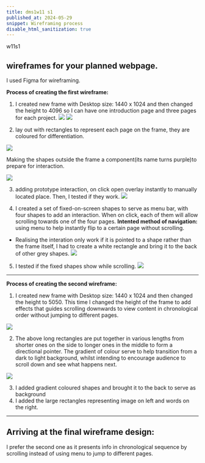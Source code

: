 ```yaml
---
title: dms1w11 s1
published_at: 2024-05-29
snippet: Wireframing process
disable_html_sanitization: true
---
```


w11s1

## wireframes for your planned webpage.

I used Figma for wireframing.

**Process of creating the first wireframe:**

1. I created new frame with Desktop size: 1440 x 1024 and then changed the height to 4096 so I can have one introduction page and three pages for each project.
   ![ ](a4/4.png)
   ![ ](a4/5.png)

2. lay out with rectangles to represent each page on the frame, they are coloured for differentiation.

![ ](a4/r.png)

Making the shapes outside the frame a component(its name turns purple)to prepare for interaction.

![ ](a4/6.png)

3. adding prototype interaction, on click open overlay instantly to manually located place. Then, I tested if they work.
   ![ ](a4/t2.png)

4. I created a set of fixed-on-screen shapes to serve as menu bar, with four shapes to add an interaction. When on click, each of them will allow scrolling towards one of the four pages.
   **Intented method of navigation:** using menu to help instantly flip to a certain page without scrolling.

- Realising the interation only work if it is pointed to a shape rather than the frame itself, I had to create a white rectangle and bring it to the back of other grey shapes.
  ![ ](a4/7.png)

5. I tested if the fixed shapes show while scrolling.
   ![ ](a4/test1.png)

---

**Process of creating the second wireframe:**

1. I created new frame with Desktop size: 1440 x 1024 and then changed the height to 5050. This time I changed the height of the frame to add effects that guides scrolling downwards to view content in chronological order without jumping to different pages.

![ ](a4/pw.png)

2. The above long rectangles are put together in various lengths from shorter ones on the side to longer ones in the middle to form a directional pointer. The gradient of colour serve to help transition from a dark to light background, whilst intending to encourage audience to scroll down and see what happens next.

![ ](a4/wrwr.png)

3. I added gradient coloured shapes and brought it to the back to serve as background
4. I added the large rectangles representing image on left and words on the right.

---

## Arriving at the final wireframe design:

I prefer the second one as it presents info in chronological sequence by scrolling instead of using menu to jump to different pages.
